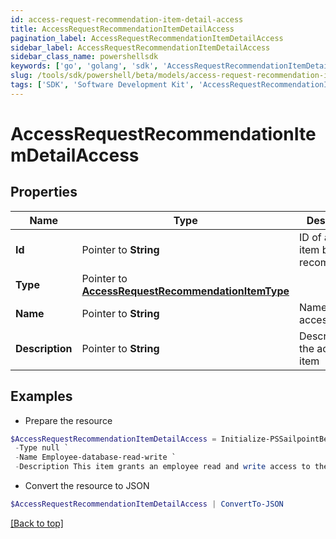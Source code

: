 ```yaml
---
id: access-request-recommendation-item-detail-access
title: AccessRequestRecommendationItemDetailAccess
pagination_label: AccessRequestRecommendationItemDetailAccess
sidebar_label: AccessRequestRecommendationItemDetailAccess
sidebar_class_name: powershellsdk
keywords: ['go', 'golang', 'sdk', 'AccessRequestRecommendationItemDetailAccess'] 
slug: /tools/sdk/powershell/beta/models/access-request-recommendation-item-detail-access
tags: ['SDK', 'Software Development Kit', 'AccessRequestRecommendationItemDetailAccess']
---
```



# AccessRequestRecommendationItemDetailAccess

## Properties

Name | Type | Description | Notes
------------ | ------------- | ------------- | -------------
**Id** |  Pointer to **String** | ID of access item being recommended. | [optional] 
**Type** |  Pointer to [**AccessRequestRecommendationItemType**](access-request-recommendation-item-type) |  | [optional] 
**Name** |  Pointer to **String** | Name of the access item | [optional] 
**Description** |  Pointer to **String** | Description of the access item | [optional] 

## Examples

- Prepare the resource
```powershell
$AccessRequestRecommendationItemDetailAccess = Initialize-PSSailpointBetaAccessRequestRecommendationItemDetailAccess  -Id 2c9180835d2e5168015d32f890ca1581 `
 -Type null `
 -Name Employee-database-read-write `
 -Description This item grants an employee read and write access to the database
```

- Convert the resource to JSON
```powershell
$AccessRequestRecommendationItemDetailAccess | ConvertTo-JSON
```


[[Back to top]](#) 


